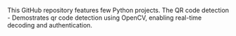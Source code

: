 This GitHub repository features few Python projects. 
The QR code detection - Demostrates qr code detection using OpenCV, enabling real-time decoding and authentication. 





